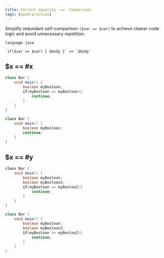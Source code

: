 ```yaml
---
title: Correct equality `==` Comparison
tags: [good-practice]
---
```


Simplify redundant self-comparison `($var == $var)` to achieve clearer code logic and avoid unnecessary repetition.

```grit
language java

`if($var == $var) { $body }` => `$body`
```

## $x == #x

```java
class Bar {
    void main() {
        boolean myBoolean;
        if(myBoolean == myBoolean){
            continue;
        }
    }
}
```

```java
class Bar {
    void main() {
        boolean myBoolean;
        continue;
    }
}
```

## $x == #y

```java
class Bar {
    void main() {
        boolean myBoolean;
        boolean myBoolean2;
        if(myBoolean == myBoolea2){
            continue;
        }
    }
}
```

```java
class Bar {
    void main() {
        boolean myBoolean;
        boolean myBoolean2;
        if(myBoolean == myBoolea2){
            continue;
        }
    }
}
```
